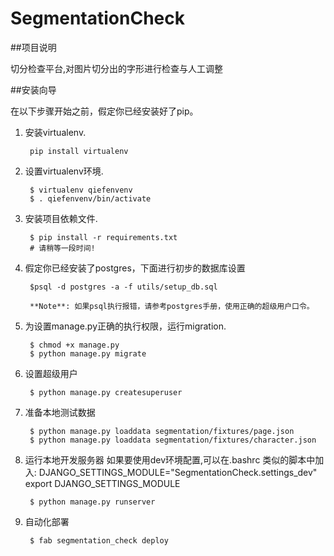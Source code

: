 # SegmentationCheck

##项目说明

  切分检查平台,对图片切分出的字形进行检查与人工调整

##安装向导

在以下步骤开始之前，假定你已经安装好了pip。

1. 安装virtualenv.

        pip install virtualenv

2. 设置virtualenv环境.

        $ virtualenv qiefenvenv
        $ . qiefenvenv/bin/activate

3. 安装项目依赖文件.

        $ pip install -r requirements.txt
        # 请稍等一段时间!

4. 假定你已经安装了postgres，下面进行初步的数据库设置

        $psql -d postgres -a -f utils/setup_db.sql

        **Note**: 如果psql执行报错，请参考postgres手册，使用正确的超级用户口令。

5. 为设置manage.py正确的执行权限，运行migration.

        $ chmod +x manage.py
        $ python manage.py migrate

6. 设置超级用户

        $ python manage.py createsuperuser

7. 准备本地测试数据

        $ python manage.py loaddata segmentation/fixtures/page.json
        $ python manage.py loaddata segmentation/fixtures/character.json

8. 运行本地开发服务器
        如果要使用dev环境配置,可以在.bashrc 类似的脚本中加入:
        DJANGO_SETTINGS_MODULE="SegmentationCheck.settings_dev"
        export DJANGO_SETTINGS_MODULE


        $ python manage.py runserver

9. 自动化部署

        $ fab segmentation_check deploy


